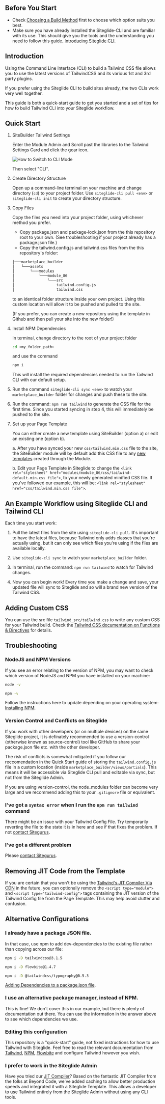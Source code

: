 ## Before You Start

* Check [Choosing a Build Method](https://sitegurus.io/documentation/modules/sitebuilder/libraries_and_frameworks/libraries_using_tailwind_css_choosing_a_build_method) first to choose which option suits you best.
* Make sure you have already installed the Siteglide-CLI and are familiar with its use. This should give you the tools and the understanding you need to follow this guide. [Introducing Siteglide CLI](https://developers.siteglide.com/introducing-siteglide-cli "Introducing Siteglide CLI").

## Introduction

Using the Command Line Interface (CLI) to build a Tailwind CSS file allows you to use the latest versions of TailwindCSS and its various 1st and 3rd party plugins.

If you prefer using the Siteglide CLI to build sites already, the two CLIs work very well together.

This guide is both a quick-start guide to get you started and a set of tips for how to build Tailwind CLI into your Siteglide workflow.

## Quick Start

1. SiteBuilder Tailwind Settings

    Enter the Module Admin and Scroll past the libraries to the Tailwind Settings Card and click the gear icon.

    ![How to Switch to CLI Mode](https://res.cloudinary.com/sitegurus/image/upload/v1658411912/modules/module_86/documentation/Tailwind/select_just_in_time.jpg)

    Then select "CLI".

2. Create Directory Structure
    
    Open up a command-line terminal on your machine and change directory (`cd`) to your project folder. Use `siteglide-cli pull <env>` or `siteglide-cli init` to create your directory structure.

3. Copy Files

    Copy the files you need into your project folder, using whichever method you prefer.

    + Copy package.json and package-lock.json from the this repository root to your own. (See troubleshooting if your project already has a package.json file.)
    + Copy the tailwind.config.js and tailwind.css files from the this repository's folder:
    ```bash
    ├───marketplace_builder
    │   └───assets
    │       └───modules
    │           └───module_86
    │               └───src
    │                   tailwind.config.js
    │                   tailwind.css
    ```
    to an identical folder structure inside your own project. Using this custom location will allow it to be pushed and pulled to the site.

    (If you prefer, you can create a new repository using the template in Github and then pull your site into the new folder!)

4. Install NPM Dependencies

    In terminal, change directory to the root of your project folder

    ```bash
    cd <my_folder_path>
    ```

    and use the command 

    ```bash
    npm i
    ```

    This will install the required dependencies needed to run the Tailwind CLI with our default setup.

5. Run the command `siteglide-cli sync <env>` to watch your `marketplace_builder` folder for changes and push these to the site. 

6. Run the command: `npm run tailwind` to generate the CSS file for the first time. Since you started syncing in step 4, this will immediately be pushed to the site.

7. Set up your Page Template

    You can either create a new template using SiteBuilder (option a) or edit an existing one (option b).

    a. After you have synced your new `css/tailwind.min.css` file to the site, the SiteBuilder module will by default add this CSS file to any [new templates](./../../Libraries.md#creating-a-template) created through the Module. 

    b. Edit your Page Template in Siteglide to change the  `<link rel="stylesheet" href="modules/module_86/css/tailwind-default.min.css file">`, to your newly generated minified CSS file. If you've followed our example, this will be: `<link rel="stylesheet" href="css/tailwind.min.css file">`.

## An Example Workflow using Siteglide CLI and Tailwind CLI

Each time you start work:

1. Pull the latest files from the site using `siteglide-cli pull`. It's important to have the latest files, because Tailwind only adds classes that you're actually using, but it can only see which files you're using if the files are available locally.
   
2. Use `siteglide-cli sync` to watch your `marketplace_builder` folder.

3. In terminal, run the command: `npm run tailwind` to watch for Tailwind changes. 

4. Now you can begin work! Every time you make a change and save, your updated file will sync to Siteglide and so will a brand new version of the Tailwind CSS.

## Adding Custom CSS

You can use the src file `tailwind_src/tailwind.css` to write any custom CSS for your Tailwind build. Check the [Tailwind CSS documentation on Functions & Directives](https://tailwindcss.com/docs/functions-and-directives) for details.

## Troubleshooting

### NodeJS and NPM Versions

If you see an error relating to the version of NPM, you may want to check which version of NodeJS and NPM you have installed on your machine:

```bash
node -v
```
```bash
npm -v
```

Follow the instructions here to update depending on your operating system: [Installing NPM](https://docs.npmjs.com/cli/v8/configuring-npm/install "Installing NPM").

### Version Control and Conflicts on Siteglide

If you work with other developers (or on multiple devices) on the same Siteglide project, it is definately recommended to use a version-control (otherwise known as source-control) tool like GitHub to share your package.json file etc. with the other developer.

The risk of conflicts is somewhat mitigated if you follow our reccomendation in the Quick Start guide of storing the `tailwind.config.js` file in a custom location (inside `marketplace_builder/views/partials`). This means it will be accessible via Siteglide CLI pull and editable via sync, but not from the Siteglide Admin.

If you are using version-control, the node_modules folder can become very large and we recommend adding this to your `.gitignore` file or equivalent.

### I've got a `syntax error` when I run the `npm run tailwind` command

There might be an issue with your Tailwind Config File. Try temporarily reverting the file to the state it is in here and see if that fixes the problem. If not [contact Sitegurus](https://sitegurus.io). 

### I've got a different problem

Please [contact Sitegurus](https://sitegurus.io).

## Removing JIT Code from the Template

If you are certain that you won't be using the [Tailwind's JIT Compiler Via CDN](https://sitegurus.io/documentation/modules/sitebuilder/libraries_and_frameworks/tailwinds_jit_compiler_via_cdn) in the future, you can optionally remove the `<script type="module">` and `<script type="tailwind-config">` tags containing the JIT version of the Tailwind Config file from the Page Template. This may help avoid clutter and confusion.
## Alternative Configurations

### I already have a package JSON file.

In that case, use npm to add dev-dependencies to the existing file rather than copying across our file:

```bash
npm i -D tailwindcss@3.1.5
```
```bash
npm i -D flowbite@1.4.7
```
```bash
npm i -D @tailwindcss/typography@0.5.3
```

[Adding Dependencies to a package.json file](https://docs.npmjs.com/specifying-dependencies-and-devdependencies-in-a-package-json-file#adding-dependencies-to-a-packagejson-file "Adding Dependencies to a package.json file").

### I use an alternative package manager, instead of NPM.

This is fine! We don't cover this in our example, but there is plenty of documentation out there. You can use the information in the answer above to see which dependencies we use.

### Editing this configuration

This repository is a "quick-start" guide, not fixed instructions for how to use Tailwind with Siteglide. Feel free to read the relevant documentation from [Tailwind](https://tailwindcss.com/docs/installation "Tailwind"), [NPM](https://docs.npmjs.com/specifying-dependencies-and-devdependencies-in-a-package-json-file "NPM"), [Flowbite](https://flowbite.com/docs/getting-started/quickstart/ "Flowbite") and configure Tailwind however you wish. 

### I prefer to work in the Siteglide Admin

Have you tried our [JIT Compiler](https://sitegurus.io/documentation/modules/sitebuilder/libraries_and_frameworks/tailwinds_jit_compiler_via_cdn)? Based on the fantastic JIT Compiler from the folks at Beyond Code, we've added caching to allow better production speeds and integrated it with a Siteglide Template. This allows a developer to use Tailwind entirely from the Siteglide Admin without using any CLI tools.

